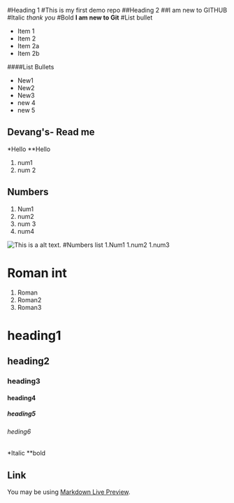 #Heading 1
#This is my first demo repo
##Heading 2
##I am new to GITHUB
#Italic
*thank you*
#Bold
**I am new to Git**
#List bullet
* Item 1
* Item 2
* Item 2a
* Item 2b

####List Bullets
* New1
* New2
* New3
* new 4
* new 5
## Devang's- Read me
*Hello
**Hello
1. num1
1. num 2
## Numbers 
1. Num1 
1. num2
1. num 3
1. num4

![This is a alt text.](/image/num.png "This is a sample image.")
#Numbers list
 1.Num1
 1.num2
 1.num3

# Roman int
 1. Roman
 2. Roman2
 3. Roman3

# heading1
## heading2
### heading3
#### heading4
##### heading5
###### heding6

*Italic 
**bold

## Link
You may be using [Markdown Live Preview](https://github.com/DevangEDBA/demo-repo/edit/main/README.md/).
